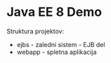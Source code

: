 # Java EE 8 Demo

Struktura projektov:

- ejbs - zaledni sistem - EJB del
- webapp - spletna aplikacija

